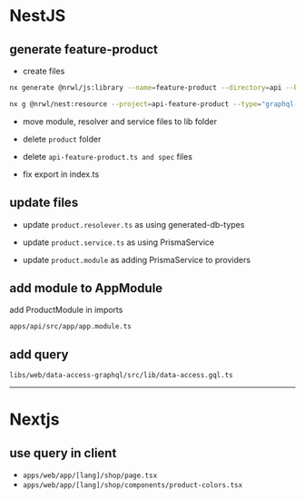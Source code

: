 # NestJS

## generate feature-product

* create files  

```bash
nx generate @nrwl/js:library --name=feature-product --directory=api --bundler=swc --tags "scope:api"

nx g @nrwl/nest:resource --project=api-feature-product --type="graphql-code-first" --crud --name product
```

* move module, resolver and service files to lib folder

* delete `product` folder

* delete `api-feature-product.ts and spec` files

* fix export in index.ts 

## update files

* update `product.resolever.ts` as using generated-db-types

* update `product.service.ts` as using PrismaService

* update `product.module` as adding PrismaService to providers

## add module to AppModule

add ProductModule in imports  

 `apps/api/src/app/app.module.ts`

## add query

 `libs/web/data-access-graphql/src/lib/data-access.gql.ts`

_________________________________________________

# Nextjs

## use query in client

* `apps/web/app/[lang]/shop/page.tsx`
* `apps/web/app/[lang]/shop/components/product-colors.tsx`
